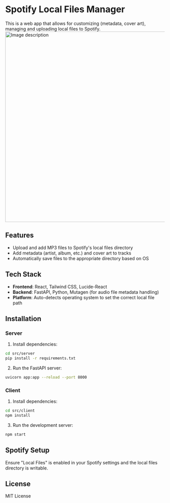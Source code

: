 # Spotify Local Files Manager

This is a web app that allows for customizing (metadata, cover art), managing and uploading local files to Spotify. 
<img src="https://github.com/user-attachments/assets/f352e607-7c67-45b1-a5e2-b0974d22c13a" alt="Image description" width="600">


## Features
- Upload and add MP3 files to Spotify's local files directory
- Add metadata (artist, album, etc.) and cover art to tracks
- Automatically save files to the appropriate directory based on OS

## Tech Stack
- **Frontend**: React, Tailwind CSS, Lucide-React
- **Backend**: FastAPI, Python, Mutagen (for audio file metadata handling)
- **Platform**: Auto-detects operating system to set the correct local file path

## Installation

### Server
1. Install dependencies:
```bash
cd src/server
pip install -r requirements.txt
```

2. Run the FastAPI server:
```bash
uvicorn app:app --reload --port 8000
```


### Client
1. Install dependencies:
```bash
cd src/client
npm install
```


3. Run the development server:
```bash
npm start
```


## Spotify Setup
Ensure "Local Files" is enabled in your Spotify settings and the local files directory is writable.

## License
MIT License
